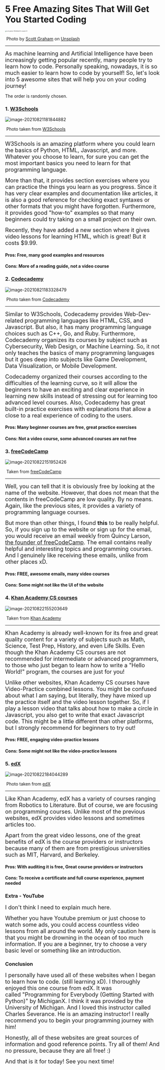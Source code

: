 # 5 Free Amazing Sites That Will Get You Started Coding

<img src="C:\Users\Kipung\Downloads\scott-graham-5fNmWej4tAA-unsplash (1).jpg" alt="scott-graham-5fNmWej4tAA-unsplash (1)" style="zoom: 25%;" />

​																					Photo by [Scott Graham](https://unsplash.com/@homajob) on [Unsplash](https://unsplash.com/)

---

<font size="4">As machine learning and Artificial Intelligence have been increasingly getting popular recently, many people try to learn how to code. Personally speaking, nowadays, it is so much easier to learn how to code by yourself! So, let's look into 5 awesome sites that will help you on your coding journey!</font>



The order is randomly chosen.

### **1.** [W3Schools](https://www.w3schools.com/)

![image-20210821181844882](C:\Users\Kipung\AppData\Roaming\Typora\typora-user-images\image-20210821181844882.png)

​																						Photo taken from [W3Schools](https://www.w3schools.com/)

-----

<font size="4">W3Schools is an amazing platform where you could learn the basics of Python, HTML, Javascript, and more. Whatever you choose to learn, for sure you can get the most important basics you need to learn for that programming language.</font>

<font size="4">More than that, it provides section exercises where you can practice the things you learn as you progress. Since it has very clear examples and documentation like articles, it is also a good reference for checking exact syntaxes or other formats that you might have forgotten. Furthermore, it provides good "how-to" examples so that many beginners could try taking on a small project on their own. </font>

<font size="4">Recently, they have added a new section where it gives video lessons for learning HTML, which is great! But it costs $9.99.</font>





#### Pros: Free, many good examples and resources

#### Cons: More of a reading guide, not a video course





### **2.** [Codecademy](https://www.codecademy.com/)

![image-20210821183328479](C:\Users\Kipung\AppData\Roaming\Typora\typora-user-images\image-20210821183328479.png)

​																							Photo taken from [Codecademy](https://www.codecademy.com/catalog)

----

<font size="4">Similar to W3Schools, Codecademy provides Web-Dev-related programming languages like HTML, CSS, and Javascript. But also, it has many programming language choices such as C++, Go, and Ruby. Furthermore, Codecademy organizes its courses by subject such as Cybersecurity, Web Design, or Machine Learning. So, it not only teaches the basics of many programming languages but it goes deep into subjects like Game Development, Data Visualization, or Mobile Development. </font>



<font size="4">Codecademy organized their courses according to the difficulties of the learning curve, so it will allow the beginners to have an exciting and clear experience in learning new skills instead of stressing out for learning too advanced level courses. Also, Codecademy has great built-in practice exercises with explanations that allow a close to a real experience of coding to the users.</font>



#### Pros: Many beginner courses are free, great practice exercises

#### Cons: Not a video course, some advanced courses are not free



### 3. [freeCodeCamp](https://www.freecodecamp.org/)

![image-20210822151952426](C:\Users\Kipung\AppData\Roaming\Typora\typora-user-images\image-20210822151952426.png)

​																						Taken from [freeCodeCamp](https://www.freecodecamp.org/)

----

<font size="4">Well, you can tell that it is obviously free by looking at the name of the website. However, that does not mean that the contents in freeCodeCamp are low quality. By no means. Again, like the previous sites, it provides a variety of programming language courses. </font>



<font size="4">But more than other things, I found **this** to be really helpful. So, if you sign up to the website or sign up for the email, you would receive an email weekly from Quincy Larson, [the founder of freeCodeCamp](https://www.freecodecamp.org/news/author/quincylarson/). The email contains really helpful and interesting topics and programming courses. And I genuinely like receiving these emails, unlike from other places xD. </font> 



#### Pros: FREE, awesome emails, many video courses

#### Cons: Some might not like the UI of the website





### 4. [Khan Academy CS courses](https://www.khanacademy.org/computing)

![image-20210822155203649](C:\Users\Kipung\AppData\Roaming\Typora\typora-user-images\image-20210822155203649.png)

​																							Taken from [Khan Academy](https://www.khanacademy.org/computing)

----

<font size="4">Khan Academy is already well-known for its free and great quality content for a variety of subjects such as Math, Science, Test Prep, History, and even Life Skills. Even though the Khan Academy CS courses are not recommended for intermediate or advanced programmers, to those who just began to learn how to write a "Hello World!" program, the courses are just for you! </font>



<font size="4">Unlike other websites, Khan Academy CS courses have Video-Practice combined lessons. You might be confused about what I am saying, but literally, they have mixed up the practice itself and the video lesson together. So, if I play a lesson video that talks about how to make a circle in Javascript, you also get to write that exact Javascript code. This might be a little different than other platforms, but I strongly recommend for beginners to try out! </font>



#### Pros: FREE, engaging video-practice lessons

#### Cons: Some might not like the video-practice lessons





### 5. [edX](https://www.edx.org/)

![image-20210822184044289](C:\Users\Kipung\AppData\Roaming\Typora\typora-user-images\image-20210822184044289.png)

​																								Photo taken from [edX](https://www.edx.org/)

----

<font size="4">Like Khan Academy, edX has a variety of courses ranging from Robotics to Literature. But of course, we are focusing on programming courses. Unlike most of the previous websites, edX provides video lessons and sometimes articles too. </font>



<font size="4">Apart from the great video lessons, one of the great benefits of edX is the course providers or instructors because many of them are from prestigious universities such as MIT, Harvard, and Berkeley.</font>



#### Pros: With auditing it is free, Great course providers or instructors 

#### Cons: To receive a certificate and full course experience, payment needed







### Extra - YouTube

<font size="4">I don't think I need to explain much here.</font>

<font size="4">Whether you have Youtube premium or just choose to watch some ads, you could access countless video lessons from all around the world. My only caution here is that you might be drowning in the ocean of too much information. If you are a beginner, try to choose a very basic level or something like an introduction. </font>







### Conclusion

<font size="4">I personally have used all of these websites when I began to learn how to code. (still learning xD). I thoroughly enjoyed this one course from edX. It was called "Programming for Everybody (Getting Started with Python)" by MichiganX. I think it was provided by the University of Michigan. And I loved this instructor called Charles Severance. He is an amazing instructor! I really recommend you to begin your programming journey with him! </font>



<font size="4">Honestly, all of these websites are great sources of information and good reference points. Try all of them! And no pressure, because they are all free! :)</font>



<font size="4">And that is it for today! See you next time!</font>